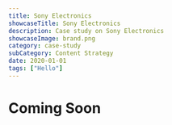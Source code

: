 ```yaml
---
title: Sony Electronics
showcaseTitle: Sony Electronics
description: Case study on Sony Electronics
showcaseImage: brand.png
category: case-study
subCategory: Content Strategy
date: 2020-01-01
tags: ["Hello"]
---
```


# Coming Soon

